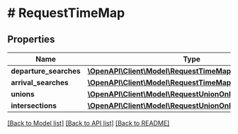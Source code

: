 # # RequestTimeMap

## Properties

Name | Type | Description | Notes
------------ | ------------- | ------------- | -------------
**departure_searches** | [**\OpenAPI\Client\Model\RequestTimeMapDepartureSearch[]**](RequestTimeMapDepartureSearch.md) |  | [optional]
**arrival_searches** | [**\OpenAPI\Client\Model\RequestTimeMapArrivalSearch[]**](RequestTimeMapArrivalSearch.md) |  | [optional]
**unions** | [**\OpenAPI\Client\Model\RequestUnionOnIntersection[]**](RequestUnionOnIntersection.md) |  | [optional]
**intersections** | [**\OpenAPI\Client\Model\RequestUnionOnIntersection[]**](RequestUnionOnIntersection.md) |  | [optional]

[[Back to Model list]](../../README.md#models) [[Back to API list]](../../README.md#endpoints) [[Back to README]](../../README.md)
